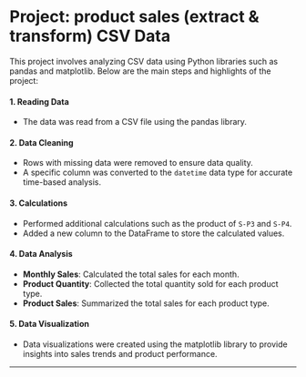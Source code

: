 # Project: product sales (extract & transform) CSV Data
  This project involves analyzing CSV data using Python libraries such as pandas and matplotlib. Below are the main steps and highlights of the project:

#### 1. Reading Data
- The data was read from a CSV file using the pandas library.

#### 2. Data Cleaning
- Rows with missing data were removed to ensure data quality.
- A specific column was converted to the `datetime` data type for accurate time-based analysis.

#### 3. Calculations
- Performed additional calculations such as the product of `S-P3` and `S-P4`.
- Added a new column to the DataFrame to store the calculated values.
  
#### 4. Data Analysis
- **Monthly Sales**: Calculated the total sales for each month.
- **Product Quantity**: Collected the total quantity sold for each product type.
- **Product Sales**: Summarized the total sales for each product type.

#### 5. Data Visualization
- Data visualizations were created using the matplotlib library to provide insights into sales trends and product performance.

---
